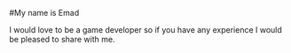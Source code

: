 #My name is Emad 

I would love to be a game developer
               so if you have any experience I would be pleased to share with me.

